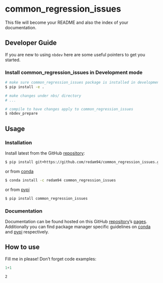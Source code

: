 # common_regression_issues


<!-- WARNING: THIS FILE WAS AUTOGENERATED! DO NOT EDIT! -->

This file will become your README and also the index of your
documentation.

## Developer Guide

If you are new to using `nbdev` here are some useful pointers to get you
started.

### Install common_regression_issues in Development mode

``` sh
# make sure common_regression_issues package is installed in development mode
$ pip install -e .

# make changes under nbs/ directory
# ...

# compile to have changes apply to common_regression_issues
$ nbdev_prepare
```

## Usage

### Installation

Install latest from the GitHub
[repository](https://github.com/redam94/common_regression_issues):

``` sh
$ pip install git+https://github.com/redam94/common_regression_issues.git
```

or from [conda](https://anaconda.org/redam94/common_regression_issues)

``` sh
$ conda install -c redam94 common_regression_issues
```

or from [pypi](https://pypi.org/project/common_regression_issues/)

``` sh
$ pip install common_regression_issues
```

### Documentation

Documentation can be found hosted on this GitHub
[repository](https://github.com/redam94/common_regression_issues)’s
[pages](https://redam94.github.io/common_regression_issues/).
Additionally you can find package manager specific guidelines on
[conda](https://anaconda.org/redam94/common_regression_issues) and
[pypi](https://pypi.org/project/common_regression_issues/) respectively.

## How to use

Fill me in please! Don’t forget code examples:

``` python
1+1
```

    2
